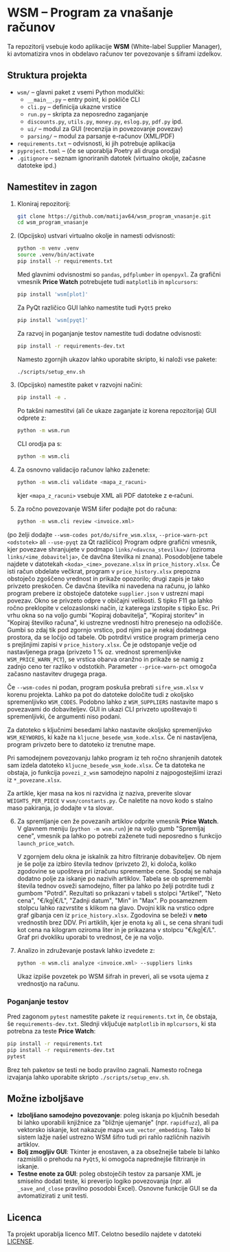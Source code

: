# WSM – Program za vnašanje računov

Ta repozitorij vsebuje kodo aplikacije **WSM** (White-label Supplier Manager),
ki avtomatizira vnos in obdelavo računov ter povezovanje s šiframi izdelkov.

## Struktura projekta

- `wsm/` – glavni paket z vsemi Python modulčki:
  - `__main__.py` – entry point, ki pokliče CLI
  - `cli.py` – definicija ukazne vrstice
  - `run.py` – skripta za neposredno zaganjanje
  - `discounts.py`, `utils.py`, `money.py`, `eslog.py`, `pdf.py` ipd.
  - `ui/` – modul za GUI (recenzija in povezovanje povezav)
  - `parsing/` – modul za parsanje e-računov (XML/PDF)
- `requirements.txt` – odvisnosti, ki jih potrebuje aplikacija
- `pyproject.toml` – (če se uporablja Poetry ali druga orodja)
- `.gitignore` – seznam ignoriranih datotek (virtualno okolje, začasne datoteke ipd.)

## Namestitev in zagon

1. Kloniraj repozitorij:
   ```bash
   git clone https://github.com/matijav64/wsm_program_vnasanje.git
   cd wsm_program_vnasanje
   ```
2. (Opcijsko) ustvari virtualno okolje in namesti odvisnosti:
   ```bash
   python -m venv .venv
   source .venv/bin/activate
   pip install -r requirements.txt
   ```
   Med glavnimi odvisnostmi so `pandas`, `pdfplumber` in `openpyxl`.
   Za grafični vmesnik **Price Watch** potrebujete tudi `matplotlib` in `mplcursors`:
   ```bash
   pip install 'wsm[plot]'
   ```
   Za PyQt različico GUI lahko namestite tudi `PyQt5` preko
   ```bash
   pip install 'wsm[pyqt]'
   ```
   Za razvoj in poganjanje testov namestite tudi dodatne odvisnosti:
   ```bash
   pip install -r requirements-dev.txt
   ```
   Namesto zgornjih ukazov lahko uporabite skripto, ki naloži vse pakete:
   ```bash
   ./scripts/setup_env.sh
   ```


3. (Opcijsko) namestite paket v razvojni načini:
   ```bash
   pip install -e .
   ```
   Po takšni namestitvi (ali če ukaze zaganjate iz korena repozitorija) GUI
   odprete z:
   ```bash
   python -m wsm.run
   ```
   CLI orodja pa s:
   ```bash
   python -m wsm.cli
   ```

4. Za osnovno validacijo računov lahko zaženete:
   ```bash
   python -m wsm.cli validate <mapa_z_racuni>
   ```
   kjer `<mapa_z_racuni>` vsebuje XML ali PDF datoteke z e‑računi.

5. Za ročno povezovanje WSM šifer podajte pot do računa:
   ```bash
   python -m wsm.cli review <invoice.xml>
   ```
  (po želji dodajte `--wsm-codes pot/do/sifre_wsm.xlsx`,
  `--price-warn-pct <odstotek>` ali `--use-pyqt` za Qt različico)
   Program odpre grafični vmesnik, kjer povezave shranjujete v podmapo
  `links/<davcna_stevilka>/` (oziroma `links/<ime_dobavitelja>`,
  če davčna številka ni znana). Posodobljene tabele najdete v datotekah
  `<koda>_<ime>_povezane.xlsx` in `price_history.xlsx`.
  Če isti račun obdelate večkrat, program v `price_history.xlsx`
  prepozna obstoječo zgoščeno vrednost in prikaže opozorilo; drugi zapis
  je tako privzeto preskočen.
  Če davčna številka ni navedena na računu, jo lahko program prebere iz
   obstoječe datoteke `supplier.json` v ustrezni mapi povezav.
  Okno se privzeto odpre v običajni velikosti. S tipko F11 ga lahko
  ročno preklopite v celozaslonski način, iz katerega izstopite s
  tipko Esc.
  Pri vrhu okna so na voljo gumbi "Kopiraj dobavitelja", "Kopiraj storitev" in
  "Kopiraj številko računa", ki ustrezne vrednosti hitro prenesejo na odložišče.
  Gumbi so zdaj tik pod zgornjo vrstico, pod njimi pa je nekaj dodatnega
  prostora, da se ločijo od tabele.
  Ob potrditvi vrstice program primerja ceno s prejšnjimi zapisi v
  `price_history.xlsx`. Če je odstopanje večje od nastavljenega praga
  (privzeto 1&nbsp;% oz. vrednost spremenljivke `WSM_PRICE_WARN_PCT`), se
  vrstica obarva oranžno in prikaže se namig z zadnjo ceno ter razliko v
  odstotkih.
  Parameter `--price-warn-pct` omogoča začasno nastavitev drugega praga.



Če `--wsm-codes` ni podan, program poskuša prebrati `sifre_wsm.xlsx` v
korenu projekta.
Lahko pa pot do datoteke določite tudi z okoljsko spremenljivko
`WSM_CODES`. Podobno lahko z `WSM_SUPPLIERS` nastavite mapo s povezavami
do dobaviteljev. GUI in ukazi CLI privzeto upoštevajo ti spremenljivki,
če argumenti niso podani.

Za datoteko s ključnimi besedami lahko nastavite okoljsko spremenljivko
`WSM_KEYWORDS`, ki kaže na `kljucne_besede_wsm_kode.xlsx`. Če ni
nastavljena, program privzeto bere to datoteko iz trenutne mape.


Pri samodejnem povezovanju lahko program iz teh ročno
shranjenih datotek sam izdela datoteko `kljucne_besede_wsm_kode.xlsx`.
Če ta datoteka ne obstaja, jo funkcija `povezi_z_wsm`
samodejno napolni z najpogostejšimi izrazi iz `*_povezane.xlsx`.

Za artikle, kjer masa na kos ni razvidna iz naziva, preverite slovar
`WEIGHTS_PER_PIECE` v `wsm/constants.py`. Če naletite na novo kodo s
stalno maso pakiranja, jo dodajte v ta slovar.

6. Za spremljanje cen že povezanih artiklov odprite vmesnik **Price Watch**.
   V glavnem meniju (`python -m wsm.run`) je na voljo gumb "Spremljaj cene",
   vmesnik pa lahko po potrebi zaženete tudi neposredno s funkcijo
   `launch_price_watch`.

   V zgornjem delu okna je iskalnik za hitro filtriranje dobaviteljev. Ob njem
   je še polje za izbiro števila tednov (privzeto 2), ki določa, koliko
   zgodovine se upošteva pri izračunu spremembe cene. Spodaj se nahaja
   dodatno polje za iskanje po nazivih artiklov. Tabela se ob spremembi
   števila tednov osveži samodejno, filter pa lahko po želji potrdite tudi
   z gumbom "Potrdi". Rezultati so
   prikazani v tabeli s stolpci "Artikel", "Neto cena", "€/kg|€/L",
   "Zadnji datum", "Min" in "Max". Po posameznem stolpcu lahko razvrstite
   s klikom na glavo.
   Dvojni klik na vrstico odpre graf gibanja cen iz `price_history.xlsx`.
   Zgodovina se beleži v **neto** vrednostih brez DDV. Pri artiklih, kjer je
   enota `kg` ali `L`, se cena shrani tudi kot cena na kilogram oziroma liter
   in je prikazana v stolpcu "€/kg|€/L". Graf pri dvokliku uporabi to
   vrednost, če je na voljo.

7. Analizo in združevanje postavk lahko izvedete z:
   ```bash
   python -m wsm.cli analyze <invoice.xml> --suppliers links
   ```
   Ukaz izpiše povzetek po WSM šifrah in preveri, ali se vsota ujema z
   vrednostjo na računu.

### Poganjanje testov

Pred zagonom `pytest` namestite pakete iz `requirements.txt` in, če obstaja,
še `requirements-dev.txt`. Slednji vključuje `matplotlib` in `mplcursors`,
ki sta potrebna za teste **Price Watch**:

```bash
pip install -r requirements.txt
pip install -r requirements-dev.txt
pytest
```

Brez teh paketov se testi ne bodo pravilno zagnali. Namesto ročnega izvajanja lahko uporabite skripto `./scripts/setup_env.sh`.

## Možne izboljšave

- **Izboljšano samodejno povezovanje**: poleg iskanja po ključnih besedah bi lahko uporabili knjižnice za "bližnje ujemanje" (npr. `rapidfuzz`), ali pa vektorsko iskanje, kot nakazuje mapa `wsm_vector_embedding`. Tako bi sistem lažje našel ustrezno WSM šifro tudi pri rahlo različnih nazivih artiklov.
- **Bolj zmogljiv GUI**: Tkinter je enostaven, a za obsežnejše tabele bi lahko razmislili o prehodu na `PyQt5`, ki omogoča naprednejše filtriranje in iskanje.
- **Testne enote za GUI**: poleg obstoječih testov za parsanje XML je smiselno dodati teste, ki preverijo logiko povezovanja (npr. ali `_save_and_close` pravilno posodobi Excel). Osnovne funkcije GUI se da avtomatizirati z unit testi.


## Licenca
Ta projekt uporablja licenco MIT. Celotno besedilo najdete v datoteki [LICENSE](LICENSE).

